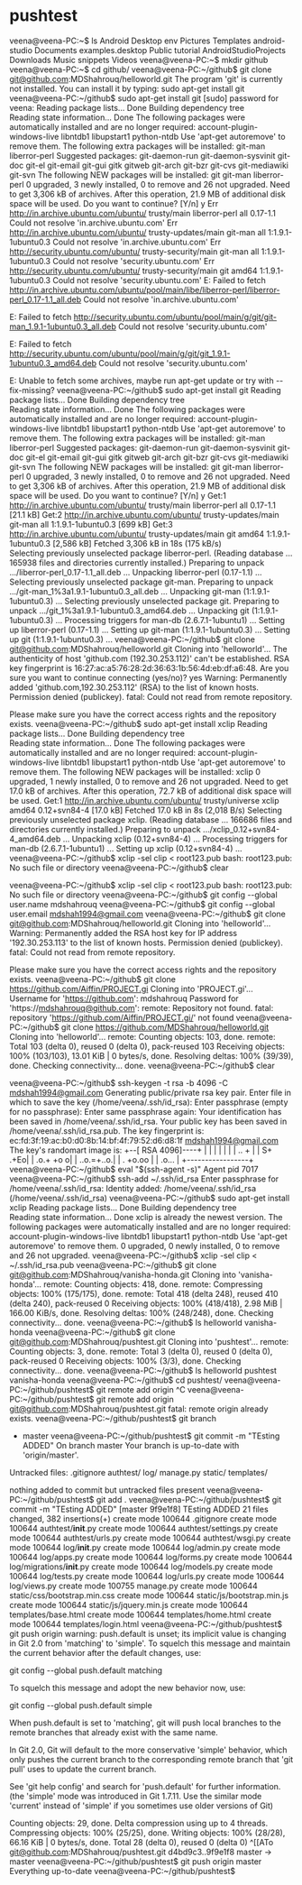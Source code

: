 # pushtest

veena@veena-PC:~$ ls
Android                Desktop    env               Pictures  Templates
android-studio         Documents  examples.desktop  Public    tutorial
AndroidStudioProjects  Downloads  Music             snippets  Videos
veena@veena-PC:~$ mkdir github
veena@veena-PC:~$ cd github/
veena@veena-PC:~/github$ git clone git@github.com:MDShahrouq/helloworld.git
The program 'git' is currently not installed. You can install it by typing:
sudo apt-get install git
veena@veena-PC:~/github$ sudo apt-get install git
[sudo] password for veena: 
Reading package lists... Done
Building dependency tree       
Reading state information... Done
The following packages were automatically installed and are no longer required:
  account-plugin-windows-live libntdb1 libupstart1 python-ntdb
Use 'apt-get autoremove' to remove them.
The following extra packages will be installed:
  git-man liberror-perl
Suggested packages:
  git-daemon-run git-daemon-sysvinit git-doc git-el git-email git-gui gitk
  gitweb git-arch git-bzr git-cvs git-mediawiki git-svn
The following NEW packages will be installed:
  git git-man liberror-perl
0 upgraded, 3 newly installed, 0 to remove and 26 not upgraded.
Need to get 3,306 kB of archives.
After this operation, 21.9 MB of additional disk space will be used.
Do you want to continue? [Y/n] y
Err http://in.archive.ubuntu.com/ubuntu/ trusty/main liberror-perl all 0.17-1.1
  Could not resolve 'in.archive.ubuntu.com'
Err http://in.archive.ubuntu.com/ubuntu/ trusty-updates/main git-man all 1:1.9.1-1ubuntu0.3
  Could not resolve 'in.archive.ubuntu.com'
Err http://security.ubuntu.com/ubuntu/ trusty-security/main git-man all 1:1.9.1-1ubuntu0.3
  Could not resolve 'security.ubuntu.com'
Err http://security.ubuntu.com/ubuntu/ trusty-security/main git amd64 1:1.9.1-1ubuntu0.3
  Could not resolve 'security.ubuntu.com'
E: Failed to fetch http://in.archive.ubuntu.com/ubuntu/pool/main/libe/liberror-perl/liberror-perl_0.17-1.1_all.deb  Could not resolve 'in.archive.ubuntu.com'

E: Failed to fetch http://security.ubuntu.com/ubuntu/pool/main/g/git/git-man_1.9.1-1ubuntu0.3_all.deb  Could not resolve 'security.ubuntu.com'

E: Failed to fetch http://security.ubuntu.com/ubuntu/pool/main/g/git/git_1.9.1-1ubuntu0.3_amd64.deb  Could not resolve 'security.ubuntu.com'

E: Unable to fetch some archives, maybe run apt-get update or try with --fix-missing?
veena@veena-PC:~/github$ sudo apt-get install git
Reading package lists... Done
Building dependency tree       
Reading state information... Done
The following packages were automatically installed and are no longer required:
  account-plugin-windows-live libntdb1 libupstart1 python-ntdb
Use 'apt-get autoremove' to remove them.
The following extra packages will be installed:
  git-man liberror-perl
Suggested packages:
  git-daemon-run git-daemon-sysvinit git-doc git-el git-email git-gui gitk
  gitweb git-arch git-bzr git-cvs git-mediawiki git-svn
The following NEW packages will be installed:
  git git-man liberror-perl
0 upgraded, 3 newly installed, 0 to remove and 26 not upgraded.
Need to get 3,306 kB of archives.
After this operation, 21.9 MB of additional disk space will be used.
Do you want to continue? [Y/n] y
Get:1 http://in.archive.ubuntu.com/ubuntu/ trusty/main liberror-perl all 0.17-1.1 [21.1 kB]
Get:2 http://in.archive.ubuntu.com/ubuntu/ trusty-updates/main git-man all 1:1.9.1-1ubuntu0.3 [699 kB]
Get:3 http://in.archive.ubuntu.com/ubuntu/ trusty-updates/main git amd64 1:1.9.1-1ubuntu0.3 [2,586 kB]
Fetched 3,306 kB in 18s (175 kB/s)                                             
Selecting previously unselected package liberror-perl.
(Reading database ... 165938 files and directories currently installed.)
Preparing to unpack .../liberror-perl_0.17-1.1_all.deb ...
Unpacking liberror-perl (0.17-1.1) ...
Selecting previously unselected package git-man.
Preparing to unpack .../git-man_1%3a1.9.1-1ubuntu0.3_all.deb ...
Unpacking git-man (1:1.9.1-1ubuntu0.3) ...
Selecting previously unselected package git.
Preparing to unpack .../git_1%3a1.9.1-1ubuntu0.3_amd64.deb ...
Unpacking git (1:1.9.1-1ubuntu0.3) ...
Processing triggers for man-db (2.6.7.1-1ubuntu1) ...
Setting up liberror-perl (0.17-1.1) ...
Setting up git-man (1:1.9.1-1ubuntu0.3) ...
Setting up git (1:1.9.1-1ubuntu0.3) ...
veena@veena-PC:~/github$ git clone git@github.com:MDShahrouq/helloworld.git
Cloning into 'helloworld'...
The authenticity of host 'github.com (192.30.253.112)' can't be established.
RSA key fingerprint is 16:27:ac:a5:76:28:2d:36:63:1b:56:4d:eb:df:a6:48.
Are you sure you want to continue connecting (yes/no)? yes
Warning: Permanently added 'github.com,192.30.253.112' (RSA) to the list of known hosts.
Permission denied (publickey).
fatal: Could not read from remote repository.

Please make sure you have the correct access rights
and the repository exists.
veena@veena-PC:~/github$  sudo apt-get install xclip
Reading package lists... Done
Building dependency tree       
Reading state information... Done
The following packages were automatically installed and are no longer required:
  account-plugin-windows-live libntdb1 libupstart1 python-ntdb
Use 'apt-get autoremove' to remove them.
The following NEW packages will be installed:
  xclip
0 upgraded, 1 newly installed, 0 to remove and 26 not upgraded.
Need to get 17.0 kB of archives.
After this operation, 72.7 kB of additional disk space will be used.
Get:1 http://in.archive.ubuntu.com/ubuntu/ trusty/universe xclip amd64 0.12+svn84-4 [17.0 kB]
Fetched 17.0 kB in 8s (2,018 B/s)
Selecting previously unselected package xclip.
(Reading database ... 166686 files and directories currently installed.)
Preparing to unpack .../xclip_0.12+svn84-4_amd64.deb ...
Unpacking xclip (0.12+svn84-4) ...
Processing triggers for man-db (2.6.7.1-1ubuntu1) ...
Setting up xclip (0.12+svn84-4) ...
veena@veena-PC:~/github$ xclip -sel clip < root123.pub
bash: root123.pub: No such file or directory
veena@veena-PC:~/github$ clear

veena@veena-PC:~/github$ xclip -sel clip < root123.pub
bash: root123.pub: No such file or directory
veena@veena-PC:~/github$ git config --global user.name mdshahrouq
veena@veena-PC:~/github$ git config --global user.email mdshah1994@gmail.com
veena@veena-PC:~/github$ git clone git@github.com:MDShahrouq/helloworld.git
Cloning into 'helloworld'...
Warning: Permanently added the RSA host key for IP address '192.30.253.113' to the list of known hosts.
Permission denied (publickey).
fatal: Could not read from remote repository.

Please make sure you have the correct access rights
and the repository exists.
veena@veena-PC:~/github$ git clone https://github.com/Aiffin/PROJECT.gi
Cloning into 'PROJECT.gi'...
Username for 'https://github.com': mdshahrouq
Password for 'https://mdshahrouq@github.com': 
remote: Repository not found.
fatal: repository 'https://github.com/Aiffin/PROJECT.gi/' not found
veena@veena-PC:~/github$ git clone https://github.com/MDShahrouq/helloworld.git
Cloning into 'helloworld'...
remote: Counting objects: 103, done.
remote: Total 103 (delta 0), reused 0 (delta 0), pack-reused 103
Receiving objects: 100% (103/103), 13.01 KiB | 0 bytes/s, done.
Resolving deltas: 100% (39/39), done.
Checking connectivity... done.
veena@veena-PC:~/github$ clear

veena@veena-PC:~/github$ ssh-keygen -t rsa -b 4096 -C mdshah1994@gmail.com
Generating public/private rsa key pair.
Enter file in which to save the key (/home/veena/.ssh/id_rsa): 
Enter passphrase (empty for no passphrase): 
Enter same passphrase again: 
Your identification has been saved in /home/veena/.ssh/id_rsa.
Your public key has been saved in /home/veena/.ssh/id_rsa.pub.
The key fingerprint is:
ec:fd:3f:19:ac:b0:d0:8b:14:bf:4f:79:52:d6:d8:1f mdshah1994@gmail.com
The key's randomart image is:
+--[ RSA 4096]----+
|                 |
|                 |
|                 |
|       ..      + |
|        S+   .+Eo|
|       .o.+  +o o|
|       ..o.=+..o.|
|        . +o.oo  |
|           .o... |
+-----------------+
veena@veena-PC:~/github$ eval "$(ssh-agent -s)"
Agent pid 7017
veena@veena-PC:~/github$ ssh-add ~/.ssh/id_rsa
Enter passphrase for /home/veena/.ssh/id_rsa: 
Identity added: /home/veena/.ssh/id_rsa (/home/veena/.ssh/id_rsa)
veena@veena-PC:~/github$  sudo apt-get install xclip
Reading package lists... Done
Building dependency tree       
Reading state information... Done
xclip is already the newest version.
The following packages were automatically installed and are no longer required:
  account-plugin-windows-live libntdb1 libupstart1 python-ntdb
Use 'apt-get autoremove' to remove them.
0 upgraded, 0 newly installed, 0 to remove and 26 not upgraded.
veena@veena-PC:~/github$ xclip -sel clip < ~/.ssh/id_rsa.pub
veena@veena-PC:~/github$ git clone git@github.com:MDShahrouq/vanisha-honda.git
Cloning into 'vanisha-honda'...
remote: Counting objects: 418, done.
remote: Compressing objects: 100% (175/175), done.
remote: Total 418 (delta 248), reused 410 (delta 240), pack-reused 0
Receiving objects: 100% (418/418), 2.98 MiB | 166.00 KiB/s, done.
Resolving deltas: 100% (248/248), done.
Checking connectivity... done.
veena@veena-PC:~/github$ ls
helloworld  vanisha-honda
veena@veena-PC:~/github$ git clone git@github.com:MDShahrouq/pushtest.git
Cloning into 'pushtest'...
remote: Counting objects: 3, done.
remote: Total 3 (delta 0), reused 0 (delta 0), pack-reused 0
Receiving objects: 100% (3/3), done.
Checking connectivity... done.
veena@veena-PC:~/github$ ls
helloworld  pushtest  vanisha-honda
veena@veena-PC:~/github$ cd pushtest/
veena@veena-PC:~/github/pushtest$ git remote add origin ^C
veena@veena-PC:~/github/pushtest$ git remote add origin git@github.com:MDShahrouq/pushtest.git
fatal: remote origin already exists.
veena@veena-PC:~/github/pushtest$ git branch
* master
veena@veena-PC:~/github/pushtest$ git commit -m "TEsting ADDED"
On branch master
Your branch is up-to-date with 'origin/master'.

Untracked files:
	.gitignore
	authtest/
	log/
	manage.py
	static/
	templates/

nothing added to commit but untracked files present
veena@veena-PC:~/github/pushtest$ git add .
veena@veena-PC:~/github/pushtest$ git commit -m "TEsting ADDED"
[master 9f9e1f8] TEsting ADDED
 21 files changed, 382 insertions(+)
 create mode 100644 .gitignore
 create mode 100644 authtest/__init__.py
 create mode 100644 authtest/settings.py
 create mode 100644 authtest/urls.py
 create mode 100644 authtest/wsgi.py
 create mode 100644 log/__init__.py
 create mode 100644 log/admin.py
 create mode 100644 log/apps.py
 create mode 100644 log/forms.py
 create mode 100644 log/migrations/__init__.py
 create mode 100644 log/models.py
 create mode 100644 log/tests.py
 create mode 100644 log/urls.py
 create mode 100644 log/views.py
 create mode 100755 manage.py
 create mode 100644 static/css/bootstrap.min.css
 create mode 100644 static/js/bootstrap.min.js
 create mode 100644 static/js/jquery.min.js
 create mode 100644 templates/base.html
 create mode 100644 templates/home.html
 create mode 100644 templates/login.html
veena@veena-PC:~/github/pushtest$ git push origin
warning: push.default is unset; its implicit value is changing in
Git 2.0 from 'matching' to 'simple'. To squelch this message
and maintain the current behavior after the default changes, use:

  git config --global push.default matching

To squelch this message and adopt the new behavior now, use:

  git config --global push.default simple

When push.default is set to 'matching', git will push local branches
to the remote branches that already exist with the same name.

In Git 2.0, Git will default to the more conservative 'simple'
behavior, which only pushes the current branch to the corresponding
remote branch that 'git pull' uses to update the current branch.

See 'git help config' and search for 'push.default' for further information.
(the 'simple' mode was introduced in Git 1.7.11. Use the similar mode
'current' instead of 'simple' if you sometimes use older versions of Git)

Counting objects: 29, done.
Delta compression using up to 4 threads.
Compressing objects: 100% (25/25), done.
Writing objects: 100% (28/28), 66.16 KiB | 0 bytes/s, done.
Total 28 (delta 0), reused 0 (delta 0)
^[[ATo git@github.com:MDShahrouq/pushtest.git
   d4bd9c3..9f9e1f8  master -> master
veena@veena-PC:~/github/pushtest$ git push origin master 
	Everything up-to-date
veena@veena-PC:~/github/pushtest$ 

